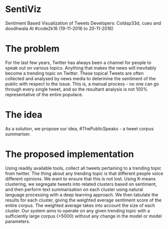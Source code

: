 # SentiViz
Sentiment Based Visualization of Tweets
Developers: Coldsp33d, cueo and doodhwala
At #code2k16 (19-11-2016 to 20-11-2016)

# The problem
For the last few years, Twitter has always been a channel for people to speak out on various topics. Anything that makes the news will inevitably become a trending topic on Twitter. These topical Tweets are often collected and analysed by news media to determine the sentiment of the public with respect to the issue. This is, a manual process - no one can go through every single tweet, and so the resultant analysis is not 100% representative of the entire populace.

# The idea
As a solution, we propose our idea, #ThePublicSpeaks - a tweet corpus summariser.

# The proposed implementation
Using readily available tools, collect all tweets pertaining to a trending topic from twitter. The thing about any trending topic is that different people voice different opinions. We want to ensure that this is not lost. Using K-means clustering, we segregate tweets into related clusters based on sentiment, and then perform text summarisation on each cluster using natural language processing with a deep learning approach. We then tabulate the results for each cluster, giving the weighted average sentiment score of the entire corpus. The weighted average takes into account the size of each cluster. Our system aims to operate on any given trending topic with a sufficiently large corpus (>5000) without any change in the model or model parameters.
